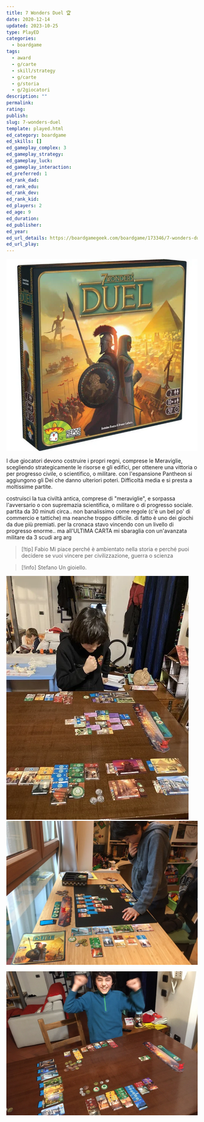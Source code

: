 ```yaml
---
title: 7 Wonders Duel 🏆
date: 2020-12-14
updated: 2023-10-25
type: PlayED
categories:
  - boardgame
tags:
  - award
  - g/carte
  - skill/strategy
  - g/carte
  - g/storia
  - g/2giocatori
description: ""
permalink: 
rating: 
publish: 
slug: 7-wonders-duel
template: played.html
ed_category: boardgame
ed_skills: []
ed_gameplay_complex: 3
ed_gameplay_strategy: 
ed_gameplay_luck: 
ed_gameplay_interaction: 
ed_preferred: 1
ed_rank_dad: 
ed_rank_edu: 
ed_rank_dev: 
ed_rank_kid: 
ed_players: 2
ed_age: 9
ed_duration: 
ed_publisher: 
ed_year: 
ed_url_details: https://boardgamegeek.com/boardgame/173346/7-wonders-duel
ed_url_play:
---
```


![duel|300](../../assets/img/played/boardgame/7wonders_duel_logo.webp)

I due giocatori devono costruire i propri regni, comprese le Meraviglie, scegliendo strategicamente le risorse e gli edifici, per ottenere una vittoria o per progresso civile, o scientifico, o militare. con l'espansione Pantheon si aggiungono gli Dei che danno ulteriori poteri.
Difficoltà media e si presta a moltissime partite.

costruisci la tua civiltà antica, comprese di "meraviglie", e sorpassa l'avversario o con supremazia scientifica, o militare o di progresso sociale. 
partita da 30 minuti circa.. non banalissimo come regole (c'è un bel po' di commercio e tattiche) ma neanche troppo difficile. di fatto è uno dei giochi da due più premiati.
per la cronaca stavo vincendo con un livello di progresso enorme.. ma all'ULTIMA CARTA mi sbaraglia con un'avanzata militare da 3 scudi arg arg

> [!tip] Fabio
> Mi piace perché è ambientato nella storia e perché puoi decidere se vuoi vincere per civilizzazione, guerra o scienza

> [!info] Stefano
> Un gioiello.

![](../../assets/img/played/boardgame/7wonders_duel.webp)
![](../../assets/img/played/boardgame/7wonders_duel2.webp)

![7wonders_duel_featured](../../assets/img/played/boardgame/7wonders_duel_featured.jpg)
